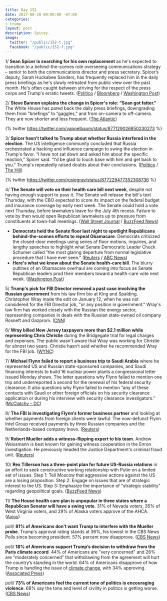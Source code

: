 ```yaml
---
title: Day 152
date: 2017-06-20 00:00:00 -07:00
categories:
- trump
layout: post
description: Spicey.
image:
  twitter: "/public/152-t.jpg"
  facebook: "/public/152-f.jpg"
---
```


1/ **Sean Spicer is searching for his own replacement** as he's expected to transition to a behind-the-scenes role overseeing communications strategy – senior to both the communications director and press secretary. Spicer’s deputy, Sarah Huckabee Sanders, has frequently replaced him in the daily press briefings as he's slowly retreated from public view over the past month. He's often caught between striving for the respect of the press corps and Trump's erratic tweets. ([Politico](http://www.politico.com/story/2017/06/19/sean-spicer-replacement-press-secretary-239721) / [Bloomberg](https://www.bloomberg.com/politics/articles/2017-06-19/trump-said-to-weigh-new-role-for-press-secretary-sean-spicer) / [Washington Post](https://www.washingtonpost.com/politics/spicer-may-leave-the-press-room-podium-behind-for-a-more-backstage-white-house-role/2017/06/19/d7eb94e8-553a-11e7-b38e-35fd8e0c288f_story.html))

2/ **Steve Bannon explains the change in Spicer's role: “Sean got fatter."** The White House has pared back the daily press briefings, downgrading them from “briefings” to “gaggles,” and from on-camera to off-camera. They are now shorter and less frequent. ([The Atlantic](https://www.theatlantic.com/politics/archive/2017/06/where-have-all-the-cameras-gone/530916/))

{% twitter https://twitter.com/yappelbaum/status/877129026850230273 %}

3/ **Spicer hasn't talked to Trump about whether Russia interfered in the election**. The US intelligence community concluded that Russia orchestrated a hacking and influence campaign to swing the election in Trump's favor. “I have not sat down and asked him about the specific reaction,” Spicer said. “I'd be glad to touch base with him and get back to you.” Trump's repeatedly raised doubts about their conclusions. ([Politico](http://www.politico.com/story/2017/06/20/sean-spicer-trump-russia-election-meddling-239766) / [The Hill](http://thehill.com/homenews/administration/338619-spicer-says-he-hasnt-talked-to-trump-about-russian-election-meddling))

{% twitter https://twitter.com/rosiegray/status/877229477352308736 %}

4/ **The Senate will vote on their health care bill next week**, despite not having enough support to pass it. The Senate will release the bill's text Thursday, with the CBO expected to score its impact on the federal budget and insurance coverage by early next week. The Senate could hold a vote next Thursday, before lawmakers leave for the July 4th recess. Failure to vote by then would open Republican lawmakers up to pressure from constituents at town-hall meetings. ([Wall Street Journal](https://www.wsj.com/articles/senate-gop-plans-health-care-vote-next-week-1497905453) / [BuzzFeed News](https://www.buzzfeed.com/paulmcleod/some-republicans-say-the-senate-will-release-their))

* **Democrats held the Senate floor last night to spotlight Republicans behind-the-scenes efforts to repeal Obamacare**. Democrats criticized the closed-door meetings using series of floor motions, inquiries, and lengthy speeches to highlight what Senate Democratic Leader Chuck Schumer called "the most glaring departure from normal legislative procedure that I have ever seen." ([Reuters](http://www.reuters.com/article/us-usa-healthcare-senate-idUSKBN19A2OM) / [ABC News](http://abcnews.go.com/US/democrats-hold-talkathon-senate-floor-protest-gop-health/story?id=48148177))
* **Here's what we know about the Senate health-care bill**. The blurry outlines of an Obamacare overhaul are coming into focus as Senate Republican leaders prod their members toward a health-care vote next week. ([Washington Post](https://www.washingtonpost.com/news/powerpost/paloma/the-health-202/2017/06/20/the-health-202-here-s-what-we-know-about-the-senate-health-care-bill/5947e7d4e9b69b2fb981dd83/))

5/ **Trump's pick for FBI Director removed a past case involving the Russian government** from his law firm bio at King and Spalding. Christopher Wray made the edit on January 12, when he was not considered for the FBI Director job, "or any position in government." Wray's law firm has worked closely with the Russian the energy sector, representing companies in deals with the Russian state-owned oil company Rosneft and Gazprom. ([CNN](http://www.cnn.com/2017/06/20/politics/kfile-fbi-nominee-law-firm-bio/index.html))

6/ **Wray billed New Jersey taxpayers more than $2.1 million  while representing Chris Christie** during the Bridgegate trial for legal charges and expenses. The public wasn't aware that Wray was working for Christie for almost two years. Christie hasn't said whether he recommended Wray for the FBI job. ([WYNC](https://www.wnyc.org/story/trumps-fbi-pick-bills-taxpayers-21-million-including-airfare-christies-bridgegate-lawyer/))

7/ **Michael Flynn failed to report a business trip to Saudi Arabia** where he represented US and Russian state-sponsored companies, and Saudi financing interests to build 16 nuclear power plants a congressional letter issued Monday shows. The letter questions why Flynn failed to mention one trip and underreported a second for the renewal of his federal security clearance. It also questions why Flynn failed to mention “any of these contacts with Saudi or other foreign officials on his security clearance application or during his interview with security clearance investigators." ([McClatchy – DC](http://www.mcclatchydc.com/news/nation-world/national/article157014574.html))

8/ **The FBI is investigating Flynn’s former business partner** and looking at whether payments from foreign clients were lawful. The now-defunct Flynn Intel Group received payments by three Russian companies and the Netherlands-based company Inovo. ([Reuters](http://www.reuters.com/article/us-usa-trump-russia-kian-idUSKBN19B0ZL))

9/ **Robert Mueller adds a witness-flipping expert to his team**. Andrew Weissmann is best known for gaining witness cooperation in the Enron investigation. He previously headed the  Justice Department's criminal fraud unit. ([Reuters](http://www.reuters.com/article/us-usa-trump-russia-lawyers-idUSKBN19A1CM))

10/ **Rex Tillerson has a three-point plan for future US-Russia relations** in an effort to seek constructive working relationship with Putin on a limited set of issues. Step 1: Tell Moscow that aggressive actions against the US are a losing proposition. Step 2: Engage on issues that are of strategic interest to the US. Step 3: Emphasize the importance of "strategic stability" regarding geopolitical goals. ([BuzzFeed News](https://www.buzzfeed.com/johnhudson/this-is-the-trump-administrations-plan-for-dealing-with))

11/ **The House health care plan is unpopular in three states where a Republican Senator will have a swing vote**. 31% of Nevada voters, 35% of West Virginia voters, and 29% of Alaska voters approve of the AHCA. ([Axios](https://www.axios.com/worrying-numbers-on-health-care-plan-for-swing-vote-senators-2444499738.html)) 

poll/ **81% of Americans don't want Trump to interfere with the Mueller probe**. Trump's approval rating stands at 36%, his lowest in the CBS News Polls since becoming president. 57% percent now disapprove. ([CBS News](http://www.cbsnews.com/news/trumps-handling-of-russia-investigations-weighs-on-approval-ratings/))

poll/ **18% of Americans support Trump’s decision to withdraw from the Paris climate accord**. 44% of Americans are "very concerned" and 26% are "moderately concerned" that withdrawing from the agreement will hurt the country’s standing in the world. 64% of Americans disapprove of how Trump is handling the issue of <a href="{{ site.baseurl }}/trump-epa/">climate change</a>, with 34% approving. ([Associated Press](https://apnews.com/0b58728504d94e5c9ec366d3e35e7118/AP-poll:-Few-agree-with-Trump-move-to-ditch-Paris-accord))

poll/ **73% of Americans feel the current tone of politics is encouraging violence**. 68% say the tone and level of civility in politics is getting worse. ([CBS News](http://www.cbsnews.com/news/poll-americans-say-u-s-political-debate-is-increasingly-uncivil/))